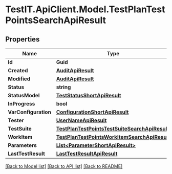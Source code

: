 # TestIT.ApiClient.Model.TestPlanTestPointsSearchApiResult

## Properties

Name | Type | Description | Notes
------------ | ------------- | ------------- | -------------
**Id** | **Guid** |  | 
**Created** | [**AuditApiResult**](AuditApiResult.md) |  | 
**Modified** | [**AuditApiResult**](AuditApiResult.md) |  | [optional] 
**Status** | **string** |  | 
**StatusModel** | [**TestStatusShortApiResult**](TestStatusShortApiResult.md) |  | 
**InProgress** | **bool** |  | 
**VarConfiguration** | [**ConfigurationShortApiResult**](ConfigurationShortApiResult.md) |  | 
**Tester** | [**UserNameApiResult**](UserNameApiResult.md) |  | [optional] 
**TestSuite** | [**TestPlanTestPointsTestSuiteSearchApiResult**](TestPlanTestPointsTestSuiteSearchApiResult.md) |  | 
**WorkItem** | [**TestPlanTestPointsWorkItemSearchApiResult**](TestPlanTestPointsWorkItemSearchApiResult.md) |  | 
**Parameters** | [**List&lt;ParameterShortApiResult&gt;**](ParameterShortApiResult.md) |  | 
**LastTestResult** | [**LastTestResultApiResult**](LastTestResultApiResult.md) |  | [optional] 

[[Back to Model list]](../README.md#documentation-for-models) [[Back to API list]](../README.md#documentation-for-api-endpoints) [[Back to README]](../README.md)

